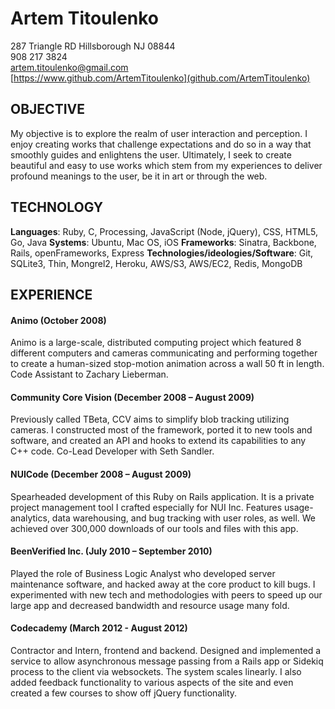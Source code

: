 # Artem Titoulenko #
287 Triangle RD Hillsborough NJ 08844  
908 217 3824  
[artem.titoulenko@gmail.com](mailto:artem.titoulenko@gmail.com)  
[https://www.github.com/ArtemTitoulenko](github.com/ArtemTitoulenko)

## OBJECTIVE ##

My objective is to explore the realm of user interaction and perception. I enjoy creating works that challenge expectations and do so in a way that smoothly guides and enlightens the user. Ultimately, I seek to create beautiful and easy to use works which stem from my experiences to deliver profound meanings to the user, be it in art or through the web.

## TECHNOLOGY ##

**Languages**: Ruby, C, Processing, JavaScript (Node, jQuery), CSS, HTML5, Go, Java
**Systems**: Ubuntu, Mac OS, iOS
**Frameworks**: Sinatra, Backbone, Rails, openFrameworks, Express
**Technologies/ideologies/Software**: Git, SQLite3, Thin, Mongrel2, Heroku, AWS/S3, AWS/EC2, Redis, MongoDB

## EXPERIENCE ##

#### Animo (October 2008) ####
Animo is a large-scale, distributed computing project which featured 8 different computers and cameras communicating and performing together to create a human-sized stop-motion animation across a wall 50 ft in length. Code Assistant to Zachary Lieberman.

#### Community Core Vision (December 2008 – August 2009) ####
Previously called TBeta, CCV aims to simplify blob tracking utilizing cameras. I constructed most of the framework, ported it to new tools and software, and created an API and hooks to extend its capabilities to any C++ code. Co-Lead Developer with Seth Sandler.

#### NUICode (December 2008 – August 2009) ####
Spearheaded development of this Ruby on Rails application. It is a private project management tool I crafted especially for NUI Inc. Features usage-analytics, data warehousing, and bug tracking with user roles, as well. We achieved over 300,000 downloads of our tools and files with this app.

#### BeenVerified Inc. (July 2010 – September 2010) ####
Played the role of Business Logic Analyst who developed server maintenance software, and hacked away at the core product to kill bugs. I experimented with new tech and methodologies with peers to speed up our large app and decreased bandwidth and resource usage many fold.

#### Codecademy (March 2012 - August 2012) ####
Contractor and Intern, frontend and backend. Designed and implemented a service to allow asynchronous message passing from a Rails app or Sidekiq process to the client via websockets. The system scales linearly. I also added feedback functionality to various aspects of the site and even created a few courses to show off jQuery functionality.